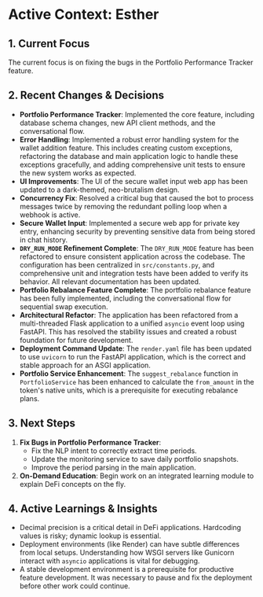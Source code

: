 # Active Context: Esther

## 1. Current Focus
The current focus is on fixing the bugs in the Portfolio Performance Tracker feature.

## 2. Recent Changes & Decisions
- **Portfolio Performance Tracker**: Implemented the core feature, including database schema changes, new API client methods, and the conversational flow.
- **Error Handling**: Implemented a robust error handling system for the wallet addition feature. This includes creating custom exceptions, refactoring the database and main application logic to handle these exceptions gracefully, and adding comprehensive unit tests to ensure the new system works as expected.
- **UI Improvements**: The UI of the secure wallet input web app has been updated to a dark-themed, neo-brutalism design.
- **Concurrency Fix**: Resolved a critical bug that caused the bot to process messages twice by removing the redundant polling loop when a webhook is active.
- **Secure Wallet Input**: Implemented a secure web app for private key entry, enhancing security by preventing sensitive data from being stored in chat history.
- **`DRY_RUN_MODE` Refinement Complete**: The `DRY_RUN_MODE` feature has been refactored to ensure consistent application across the codebase. The configuration has been centralized in `src/constants.py`, and comprehensive unit and integration tests have been added to verify its behavior. All relevant documentation has been updated.
- **Portfolio Rebalance Feature Complete**: The portfolio rebalance feature has been fully implemented, including the conversational flow for sequential swap execution.
- **Architectural Refactor**: The application has been refactored from a multi-threaded Flask application to a unified `asyncio` event loop using FastAPI. This has resolved the stability issues and created a robust foundation for future development.
- **Deployment Command Update**: The `render.yaml` file has been updated to use `uvicorn` to run the FastAPI application, which is the correct and stable approach for an ASGI application.
- **Portfolio Service Enhancement**: The `suggest_rebalance` function in `PortfolioService` has been enhanced to calculate the `from_amount` in the token's native units, which is a prerequisite for executing rebalance plans.

## 3. Next Steps
1.  **Fix Bugs in Portfolio Performance Tracker**:
    *   Fix the NLP intent to correctly extract time periods.
    *   Update the monitoring service to save daily portfolio snapshots.
    *   Improve the period parsing in the main application.
2.  **On-Demand Education**: Begin work on an integrated learning module to explain DeFi concepts on the fly.

## 4. Active Learnings & Insights
- Decimal precision is a critical detail in DeFi applications. Hardcoding values is risky; dynamic lookup is essential.
- Deployment environments (like Render) can have subtle differences from local setups. Understanding how WSGI servers like Gunicorn interact with `asyncio` applications is vital for debugging.
- A stable development environment is a prerequisite for productive feature development. It was necessary to pause and fix the deployment before other work could continue.
